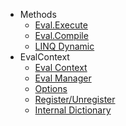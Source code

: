 - Methods
   - [Eval.Execute](eval-execute.md)
   - [Eval.Compile](eval-compile.md)
   - [LINQ Dynamic](linq-dynamic.md)
- EvalContext
   - [Eval Context](eval-context.md)
   - [Eval Manager](eval-manager.md)
   - [Options](options.md)
   - [Register/Unregister](register-unregister.md)
   - [Internal Dictionary](internal-dictionary.md)